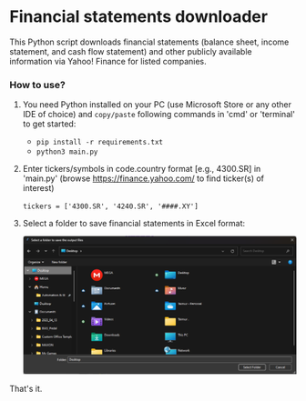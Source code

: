 # Financial statements downloader
This Python script downloads financial statements (balance sheet, income statement, 
and cash flow statement) and other publicly available information via Yahoo! Finance  for 
listed companies.

### How to use?
1. You need Python installed on your PC  (use Microsoft Store or any other IDE of choice)
   and `copy/paste` following commands in 'cmd' or 'terminal' to get started:
      
   * `pip install -r requirements.txt`
   * `python3 main.py`


2. Enter tickers/symbols in code.country format [e.g., 4300.SR] in 'main.py'
   (browse https://finance.yahoo.com/ to find ticker(s) of interest)
   
    `tickers = ['4300.SR', '4240.SR', '####.XY']`


3. Select a folder to save financial statements in Excel format:

   ![img_1.png](help/save-location.png)

That's it.
